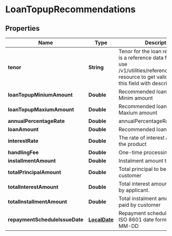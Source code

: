 # LoanTopupRecommendations

## Properties
Name | Type | Description | Notes
------------ | ------------- | ------------- | -------------
**tenor** | **String** | Tenor for the loan repayment.This is a reference data field. Please use /v1/utilities/referenceData/{tenor} resource to get valid values of this field with descriptions. |  [optional]
**loanTopupMiniumAmount** | **Double** | Recommended loan top-up Minim amount |  [optional]
**loanTopupMaxiumAmount** | **Double** | Recommended loan Topup Maxium amount |  [optional]
**annualPercentageRate** | **Double** | annualPercentageRate -APR |  [optional]
**loanAmount** | **Double** | Recommended loan amount. |  [optional]
**interestRate** | **Double** | The rate of interest applicable for the product |  [optional]
**handlingFee** | **Double** | One-time processing fee. |  [optional]
**installmentAmount** | **Double** | Instalment amount to be paid. |  [optional]
**totalPrincipalAmount** | **Double** | Total principal to be paid by customer |  [optional]
**totalInterestAmount** | **Double** | Total interest amount to be paid by applicant. |  [optional]
**totalInstallmentAmount** | **Double** | Total instalment amount to be paid by customer |  [optional]
**repaymentScheduleIssueDate** | [**LocalDate**](LocalDate.md) | Repayment schedule start date in ISO 8601 date format YYYY-MM-DD |  [optional]
